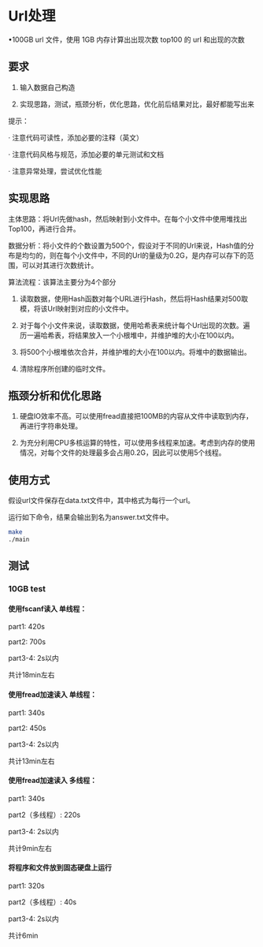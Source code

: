 
# Url处理

•100GB url 文件，使用 1GB 内存计算出出现次数 top100 的 url 和出现的次数

## 要求

1. 输入数据自己构造

2. 实现思路，测试，瓶颈分析，优化思路，优化前后结果对比，最好都能写出来

提示：

· 注意代码可读性，添加必要的注释（英文）

· 注意代码风格与规范，添加必要的单元测试和文档

· 注意异常处理，尝试优化性能

## 实现思路

主体思路：将Url先做hash，然后映射到小文件中。在每个小文件中使用堆找出Top100，再进行合并。

数据分析：将小文件的个数设置为500个，假设对于不同的Url来说，Hash值的分布是均匀的，则在每个小文件中，不同的Url的量级为0.2G，是内存可以存下的范围，可以对其进行次数统计。

算法流程：该算法主要分为4个部分

1. 读取数据，使用Hash函数对每个URL进行Hash，然后将Hash结果对500取模，将该Url映射到对应的小文件中。

2. 对于每个小文件来说，读取数据，使用哈希表来统计每个Url出现的次数。遍历一遍哈希表，将结果放入一个小根堆中，并维护堆的大小在100以内。

3. 将500个小根堆依次合并，并维护堆的大小在100以内。将堆中的数据输出。

4. 清除程序所创建的临时文件。

## 瓶颈分析和优化思路

1. 硬盘IO效率不高。可以使用fread直接把100MB的内容从文件中读取到内存，再进行字符串处理。

2. 为充分利用CPU多核运算的特性，可以使用多线程来加速。考虑到内存的使用情况，对每个文件的处理最多会占用0.2G，因此可以使用5个线程。

## 使用方式

假设url文件保存在data.txt文件中，其中格式为每行一个url。

运行如下命令，结果会输出到名为answer.txt文件中。

``` bash
make
./main
```

## 测试

### 10GB test

#### 使用fscanf读入 单线程：

part1:  420s

part2:  700s

part3-4:  2s以内

共计18min左右

#### 使用fread加速读入 单线程：

part1:  340s

part2:  450s

part3-4:  2s以内

共计13min左右

#### 使用fread加速读入 多线程：

part1:  340s

part2（多线程）:  220s

part3-4:  2s以内

共计9min左右

#### 将程序和文件放到固态硬盘上运行

part1:  320s

part2（多线程）:  40s

part3-4:  2s以内

共计6min